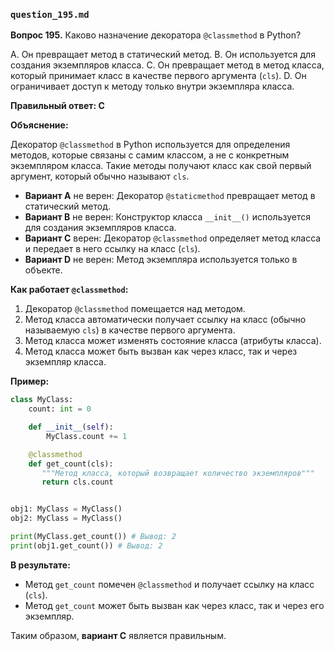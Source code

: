 ### `question_195.md`

**Вопрос 195.** Каково назначение декоратора `@classmethod` в Python?

A.  Он превращает метод в статический метод.
B.  Он используется для создания экземпляров класса.
C.  Он превращает метод в метод класса, который принимает класс в качестве первого аргумента (`cls`).
D. Он ограничивает доступ к методу только внутри экземпляра класса.

**Правильный ответ: C**

**Объяснение:**

Декоратор `@classmethod` в Python используется для определения методов, которые связаны с самим классом, а не с конкретным экземпляром класса. Такие методы получают класс как свой первый аргумент, который обычно называют `cls`.

*   **Вариант A** не верен: Декоратор `@staticmethod` превращает метод в статический метод.
*   **Вариант B** не верен: Конструктор класса `__init__()` используется для создания экземпляров класса.
*   **Вариант C** верен:  Декоратор `@classmethod` определяет метод класса и передает в него ссылку на класс (`cls`).
*   **Вариант D** не верен: Метод экземпляра используется только в объекте.

**Как работает `@classmethod`:**

1. Декоратор `@classmethod` помещается над методом.
2.  Метод класса автоматически получает ссылку на класс (обычно называемую `cls`) в качестве первого аргумента.
3.  Метод класса может изменять состояние класса (атрибуты класса).
4.  Метод класса может быть вызван как через класс, так и через экземпляр класса.

**Пример:**

```python
class MyClass:
    count: int = 0

    def __init__(self):
        MyClass.count += 1

    @classmethod
    def get_count(cls):
       """Метод класса, который возвращает количество экземпляров"""
       return cls.count


obj1: MyClass = MyClass()
obj2: MyClass = MyClass()

print(MyClass.get_count()) # Вывод: 2
print(obj1.get_count()) # Вывод: 2
```

**В результате:**

* Метод `get_count` помечен `@classmethod` и получает ссылку на класс (`cls`).
*   Метод `get_count` может быть вызван как через класс, так и через его экземпляр.

Таким образом, **вариант C** является правильным.
